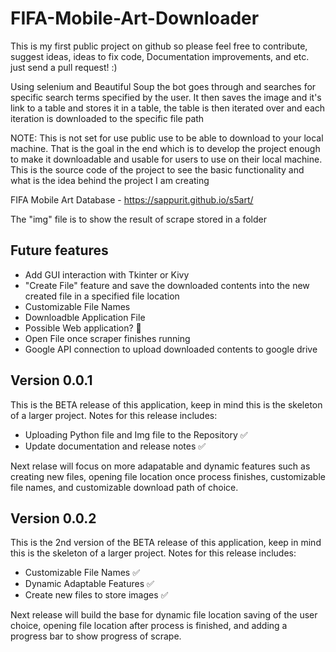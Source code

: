 # FIFA-Mobile-Art-Downloader

This is my first public project on github so please feel free to contribute, suggest ideas, ideas to fix code, Documentation improvements, and etc. just send a pull request! :) 


Using selenium and Beautiful Soup the bot goes through and searches for specific search terms specified by the user. It then saves the image and it's link to a table and stores it in a table, the table is then iterated over and each iteration is downloaded to the specific file path

NOTE: This is not set for use public use to be able to download to your local machine. That is the goal in the end which is to develop the project enough to make it downloadable and usable for users to use on their local machine. This is the source code of the project to see the basic functionality and what is the idea behind the project I am creating

FIFA Mobile Art Database - https://sappurit.github.io/s5art/


The "img" file is to show the result of scrape stored in a folder


## Future features

- Add GUI interaction with Tkinter or Kivy
- "Create File" feature and save the downloaded contents into the new created file in a specified file location
- Customizable File Names
- Downloadble Application File
- Possible Web application? 🤔
- Open File once scraper finishes running
- Google API connection to upload downloaded contents to google drive



## Version 0.0.1

This is the BETA release of this application, keep in mind this is the skeleton of a larger project. Notes for this release includes:

  - Uploading Python file and Img file to the Repository ✅
  - Update documentation and release notes ✅

Next relase will focus on more adapatable and dynamic features such as creating new files, opening file location once process finishes, customizable file names, and customizable download path of choice.

## Version 0.0.2


This is the 2nd version of the BETA release of this application, keep in mind this is the skeleton of a larger project. Notes for this release includes:

  - Customizable File Names ✅
  - Dynamic Adaptable Features ✅
  - Create new files to store images ✅

Next release will build the base for dynamic file location saving of the user choice, opening file location after process is finished, and adding a progress bar to show progress of scrape.
